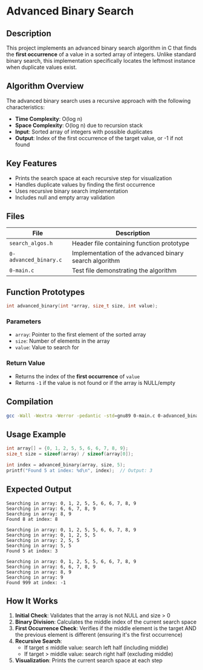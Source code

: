 # Advanced Binary Search

## Description

This project implements an advanced binary search algorithm in C that finds the **first occurrence** of a value in a sorted array of integers. Unlike standard binary search, this implementation specifically locates the leftmost instance when duplicate values exist.

## Algorithm Overview

The advanced binary search uses a recursive approach with the following characteristics:

- **Time Complexity**: O(log n)
- **Space Complexity**: O(log n) due to recursion stack
- **Input**: Sorted array of integers with possible duplicates
- **Output**: Index of the first occurrence of the target value, or -1 if not found

## Key Features

- Prints the search space at each recursive step for visualization
- Handles duplicate values by finding the first occurrence
- Uses recursive binary search implementation
- Includes null and empty array validation

## Files

| File | Description |
|------|-------------|
| `search_algos.h` | Header file containing function prototype |
| `0-advanced_binary.c` | Implementation of the advanced binary search algorithm |
| `0-main.c` | Test file demonstrating the algorithm |

## Function Prototypes
```c
int advanced_binary(int *array, size_t size, int value);
```

### Parameters
- `array`: Pointer to the first element of the sorted array
- `size`: Number of elements in the array
- `value`: Value to search for

### Return Value
- Returns the index of the **first occurrence** of `value`
- Returns `-1` if the value is not found or if the array is NULL/empty

## Compilation
```bash
gcc -Wall -Wextra -Werror -pedantic -std=gnu89 0-main.c 0-advanced_binary.c -o advanced_binary
```

## Usage Example
```c
int array[] = {0, 1, 2, 5, 5, 6, 6, 7, 8, 9};
size_t size = sizeof(array) / sizeof(array[0]);

int index = advanced_binary(array, size, 5);
printf("Found 5 at index: %d\n", index);  // Output: 3
```

## Expected Output
```
Searching in array: 0, 1, 2, 5, 5, 6, 6, 7, 8, 9
Searching in array: 6, 6, 7, 8, 9
Searching in array: 8, 9
Found 8 at index: 8

Searching in array: 0, 1, 2, 5, 5, 6, 6, 7, 8, 9
Searching in array: 0, 1, 2, 5, 5
Searching in array: 2, 5, 5
Searching in array: 5, 5
Found 5 at index: 3

Searching in array: 0, 1, 2, 5, 5, 6, 6, 7, 8, 9
Searching in array: 6, 6, 7, 8, 9
Searching in array: 8, 9
Searching in array: 9
Found 999 at index: -1
```

## How It Works

1. **Initial Check**: Validates that the array is not NULL and size > 0
2. **Binary Division**: Calculates the middle index of the current search space
3. **First Occurrence Check**: Verifies if the middle element is the target AND the previous element is different (ensuring it's the first occurrence)
4. **Recursive Search**: 
   - If target ≤ middle value: search left half (including middle)
   - If target > middle value: search right half (excluding middle)
5. **Visualization**: Prints the current search space at each step
